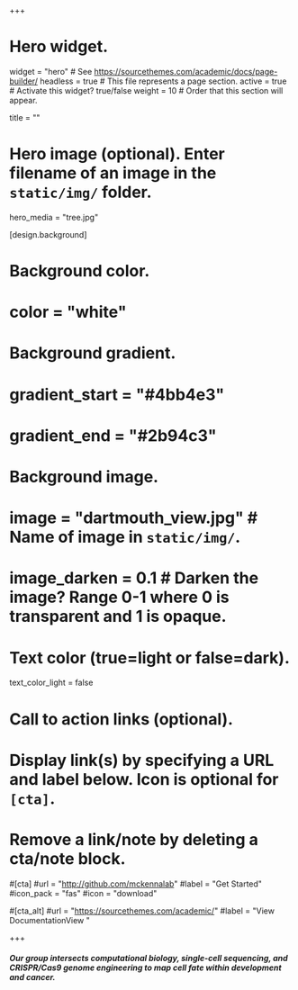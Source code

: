 +++
# Hero widget.
widget = "hero"  # See https://sourcethemes.com/academic/docs/page-builder/
headless = true  # This file represents a page section.
active = true  # Activate this widget? true/false
weight = 10  # Order that this section will appear.

title = ""

# Hero image (optional). Enter filename of an image in the `static/img/` folder.
hero_media = "tree.jpg"

[design.background]
  # Background color.
  # color = "white"
  
  # Background gradient.
  # gradient_start = "#4bb4e3"
  # gradient_end = "#2b94c3"
  
  # Background image.
  # image = "dartmouth_view.jpg"  # Name of image in `static/img/`.
  # image_darken = 0.1  # Darken the image? Range 0-1 where 0 is transparent and 1 is opaque.

  # Text color (true=light or false=dark).
  text_color_light = false 

  # Call to action links (optional).
  #  Display link(s) by specifying a URL and label below. Icon is optional for `[cta]`.
  #   Remove a link/note by deleting a cta/note block.
  #[cta]
  #url = "http://github.com/mckennalab"
  #label = "Get Started"
  #icon_pack = "fas"
  #icon = "download"
  
  #[cta_alt]
  #url = "https://sourcethemes.com/academic/"
  #label = "View DocumentationView "

+++

<p>
<h5>
Our group intersects computational biology, single-cell sequencing, and CRISPR/Cas9 genome engineering to map cell fate within development and cancer.
<br>
</p>